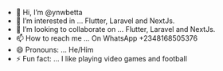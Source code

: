 - 👋 Hi, I’m @ynwbetta
- 👀 I’m interested in ... Flutter, Laravel and NextJs.
- 💞️ I’m looking to collaborate on ... Flutter, Laravel and NextJs.
- 📫 How to reach me ... On WhatsApp +2348168505376
- 😄 Pronouns: ... He/Him
- ⚡ Fun fact: ... I like playing video games and football

<!---
ynwbetta/ynwbetta is a ✨ special ✨ repository because its `README.md` (this file) appears on your GitHub profile.
You can click the Preview link to take a look at your changes.
--->
